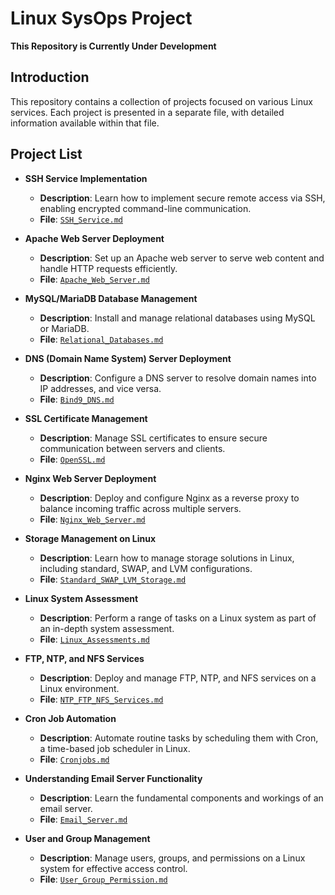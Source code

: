 # Linux SysOps Project

**This Repository is Currently Under Development**

## Introduction

This repository contains a collection of projects focused on various Linux services. Each project is presented in a separate file, with detailed information available within that file.

## Project List

- **SSH Service Implementation**
   - **Description**: Learn how to implement secure remote access via SSH, enabling encrypted command-line communication.
   - **File**: [`SSH_Service.md`](SSH_Service.md)

- **Apache Web Server Deployment**
   - **Description**: Set up an Apache web server to serve web content and handle HTTP requests efficiently.
   - **File**: [`Apache_Web_Server.md`](Apache_Web_Server.md)

- **MySQL/MariaDB Database Management**
   - **Description**: Install and manage relational databases using MySQL or MariaDB.
   - **File**: [`Relational_Databases.md`](Relational_Databases.md)

- **DNS (Domain Name System) Server Deployment**
   - **Description**: Configure a DNS server to resolve domain names into IP addresses, and vice versa.
   - **File**: [`Bind9_DNS.md`](Bind9_DNS.md)

- **SSL Certificate Management**
   - **Description**: Manage SSL certificates to ensure secure communication between servers and clients.
   - **File**: [`OpenSSL.md`](OpenSSL.md)

- **Nginx Web Server Deployment**
   - **Description**: Deploy and configure Nginx as a reverse proxy to balance incoming traffic across multiple servers.
   - **File**: [`Nginx_Web_Server.md`](Nginx_Web_Server.md)

- **Storage Management on Linux**
   - **Description**: Learn how to manage storage solutions in Linux, including standard, SWAP, and LVM configurations.
   - **File**: [`Standard_SWAP_LVM_Storage.md`](Standard_SWAP_LVM_Storage.md)

- **Linux System Assessment**
   - **Description**: Perform a range of tasks on a Linux system as part of an in-depth system assessment.
   - **File**: [`Linux_Assessments.md`](Linux_Assessments.md)

- **FTP, NTP, and NFS Services**
   - **Description**: Deploy and manage FTP, NTP, and NFS services on a Linux environment.
   - **File**: [`NTP_FTP_NFS_Services.md`](NTP_FTP_NFS_Services.md)

- **Cron Job Automation**
   - **Description**: Automate routine tasks by scheduling them with Cron, a time-based job scheduler in Linux.
   - **File**: [`Cronjobs.md`](Cronjobs.md)

- **Understanding Email Server Functionality**
   - **Description**: Learn the fundamental components and workings of an email server.
   - **File**: [`Email_Server.md`](Email_Server.md)

- **User and Group Management**
   - **Description**: Manage users, groups, and permissions on a Linux system for effective access control.
   - **File**: [`User_Group_Permission.md`](User_Group_Permission.md)

<!--
- **Web Application Deployment Project (PHP, Python, Node.js, Java)**
   - **Description**: Explore the deployment of web applications built with PHP, Python, Node.js, and Java, focusing on different hosting platforms and deployment strategies.
   - **File**: [`Web_App_Deployment_Project.md`](Web_App_Deployment_Project.md)
-->
